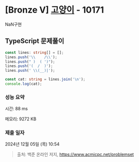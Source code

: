# [Bronze V] [고양이](https://www.acmicpc.net/problem/10171) - 10171 

NaN구현

## TypeScript 문제풀이

```TypeScript
const lines: string[] = [];
lines.push('\\    /\\');
lines.push(" )  ( ')");
lines.push('(  /  )');
lines.push(' \\(__)|');

const cat: string = lines.join('\n');
console.log(cat);
```

### 성능 요약

시간: 88 ms

메모리: 9272 KB

### 제출 일자

2024년 12월 05일 (목) 10:54

> 출처: 백준 온라인 저지, https://www.acmicpc.net/problemset 

